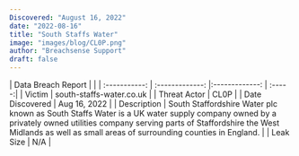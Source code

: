 ```yaml
---
Discovered: "August 16, 2022"
date: "2022-08-16"
title: "South Staffs Water"
image: "images/blog/CL0P.png"
author: "Breachsense Support"
draft: false
---
```


| Data Breach Report           |              | 
| :-----------: | :-------------:     |:-------------:    | :-----:|
| Victim      | south-staffs-water.co.uk      | 
| Threat Actor      | CL0P      | 
| Date Discovered      | Aug 16, 2022      | 
| Description      | South Staffordshire Water plc known as South Staffs Water is a UK water supply company owned by a privately owned utilities company serving parts of Staffordshire the West Midlands as well as small areas of surrounding counties in England.      | 
| Leak Size      | N/A      | 

